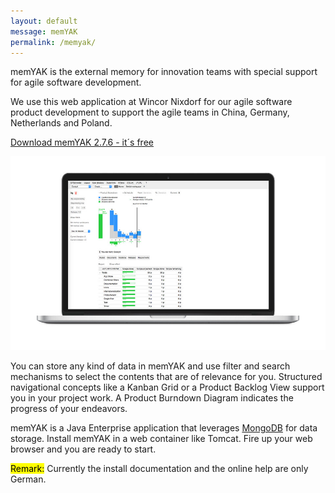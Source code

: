```yaml
---
layout: default
message: memYAK
permalink: /memyak/
---
```

memYAK is the external memory for innovation teams with special support for agile software development.

We use this web application at Wincor Nixdorf for our agile software product development to support the agile teams in China, Germany, Netherlands and Poland.

[Download memYAK 2.7.6 - it´s free](/r/memyak/memyak_2.7.6.zip)

![](/i/memyak/burndown.jpg)

You can store any kind of data in memYAK and use filter and search mechanisms to select the contents that are of relevance for you. Structured navigational concepts like a Kanban Grid or a Product Backlog View support you in your project work. A Product Burndown Diagram indicates the progress of your endeavors.

memYAK is a Java Enterprise application that leverages [MongoDB](http://mongodb.org) for data storage. Install memYAK in a web container like Tomcat. Fire up your web browser and you are ready to start.

<mark>Remark:</mark> Currently the install documentation and the online help are only German.
